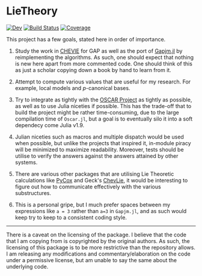 # LieTheory

[![Dev](https://img.shields.io/badge/docs-dev-blue.svg)](https://SyxP.github.io/LieTheory.jl/dev/)
[![Build Status](https://github.com/SyxP/LieTheory.jl/actions/workflows/CI.yml/badge.svg?branch=main)](https://github.com/SyxP/LieTheory.jl/actions/workflows/CI.yml?query=branch%3Amain)
[![Coverage](https://codecov.io/gh/SyxP/LieTheory.jl/branch/main/graph/badge.svg)](https://codecov.io/gh/SyxP/LieTheory.jl)

This project has a few goals, stated here in order of importance.

1. Study the work in [CHEVIE](https://www.gap-system.org/Gap3/Packages3/chevie.html) for GAP as well as the port of [Gapjm.jl](https://github.com/jmichel7/Gapjm.jl) by reimplementing the algorithms. As such, one should expect that nothing is new here apart from more commented code. One should think of this as just a scholar copying down a book by hand to learn from it.

2. Attempt to compute various values that are useful for my research. For example, local models and $p$-canonical bases.

3. Try to integrate as tightly with the [OSCAR Project](https://oscar.computeralgebra.de/) as tightly as possible, as well as to use Julia niceties if possible. This has the trade-off that to build the project might be rather time-consuming, due to the large compilation time of `Oscar.jl`, but a goal is to eventually silo it into a soft dependecy come Julia v1.9.

4. Julian niceties such as macros and multiple dispatch would be used when possible, but unlike the projects that inspired it, in-module piracy will be minimized to maximize readability. Moreover, tests should be utilise to verify the answers against the answers attained by other systems.

5. There are various other packages that are utilising Lie Theoretic calculations like [PyCox](https://www.cambridge.org/core/journals/lms-journal-of-computation-and-mathematics/article/pycox-computing-with-finite-coxeter-groups-and-iwahorihecke-algebras/1F73EB360A2C0CD38BD301C403790DF7) and Geck's [ChevLie](https://msp.org/jsag/2020/10-1/jsag-v10-n1-p05-s.pdf), it would be interesting to figure out how to communicate effectively with the various substructures.

6. This is a personal gripe, but I much prefer spaces between my expressions like `a = 3` rather than `a=3` in `Gapjm.jl`, and as such would keep try to keep to a consistent coding style.

---

There is a caveat on the licensing of the package. I believe that the code that I am copying from is copyrighted by the original authors. As such, the licensing of this package is to be more restrictive than the repository allows. I am releasing any modifications and commentary/elaboration on the code under a permissive license, but am unable to say the same about the underlying code.
